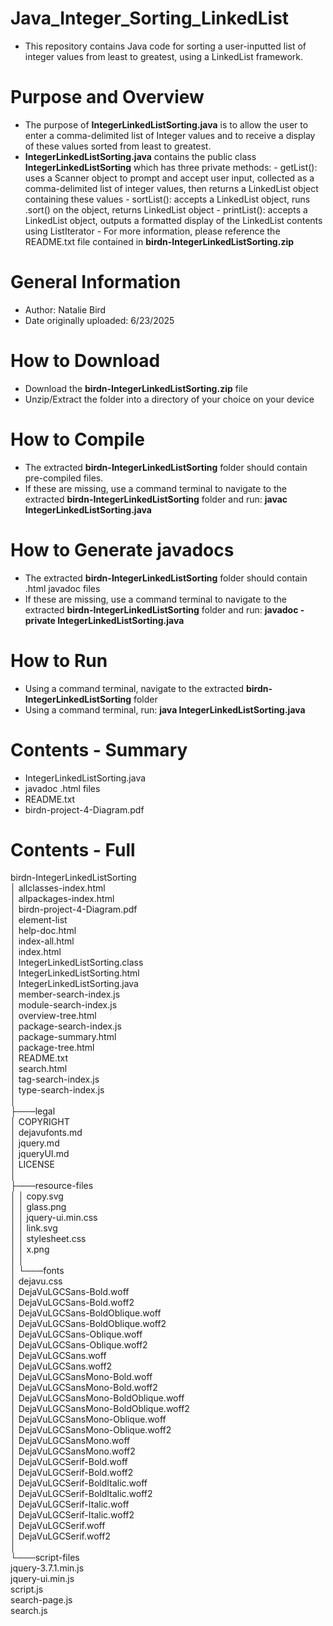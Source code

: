 # Java_Integer_Sorting_LinkedList
- This repository contains Java code for sorting a user-inputted list of integer values from least to greatest, using a LinkedList framework.

# Purpose and Overview
- The purpose of **IntegerLinkedListSorting.java** is to allow the user to enter a comma-delimited list of Integer values and to receive a display of these values sorted from least to greatest.
- **IntegerLinkedListSorting.java** contains the public class **IntegerLinkedListSorting** which has three private methods:
        -  getList(): uses a Scanner object to prompt and accept user input, collected as a comma-delimited list of integer values, then returns a LinkedList object containing these values
        -  sortList(): accepts a LinkedList object, runs .sort() on the object, returns LinkedList object
        -  printList(): accepts a LinkedList object, outputs a formatted display of the LinkedList contents using ListIterator
        -  For more information, please reference the README.txt file contained in **birdn-IntegerLinkedListSorting.zip**

# General Information
- Author: Natalie Bird
- Date originally uploaded: 6/23/2025

# How to Download
- Download the **birdn-IntegerLinkedListSorting.zip** file
- Unzip/Extract the folder into a directory of your choice on your device

# How to Compile
- The extracted **birdn-IntegerLinkedListSorting** folder should contain pre-compiled files.
- If these are missing, use a command terminal to navigate to the extracted **birdn-IntegerLinkedListSorting** folder and run: **javac IntegerLinkedListSorting.java**

# How to Generate javadocs
- The extracted **birdn-IntegerLinkedListSorting** folder should contain .html javadoc files
- If these are missing, use a command terminal to navigate to the extracted **birdn-IntegerLinkedListSorting** folder and run: **javadoc -private IntegerLinkedListSorting.java**

# How to Run
- Using a command terminal, navigate to the extracted **birdn-IntegerLinkedListSorting** folder
- Using a command terminal, run: **java IntegerLinkedListSorting.java**

# Contents - Summary
- IntegerLinkedListSorting.java    
- javadoc .html files
- README.txt
- birdn-project-4-Diagram.pdf

# Contents - Full

birdn-IntegerLinkedListSorting
<br />│   allclasses-index.html
<br />│   allpackages-index.html
<br />│   birdn-project-4-Diagram.pdf
<br />│   element-list
<br />│   help-doc.html
<br />│   index-all.html
<br />│   index.html
<br />│   IntegerLinkedListSorting.class
<br />│   IntegerLinkedListSorting.html
<br />│   IntegerLinkedListSorting.java
<br />│   member-search-index.js
<br />│   module-search-index.js
<br />│   overview-tree.html
<br />│   package-search-index.js
<br />│   package-summary.html
<br />│   package-tree.html
<br />│   README.txt
<br />│   search.html
<br />│   tag-search-index.js
<br />│   type-search-index.js
<br />│
<br />├───legal
<br />│       COPYRIGHT
<br />│       dejavufonts.md
<br />│       jquery.md
<br />│       jqueryUI.md
<br />│       LICENSE
<br />│
<br />├───resource-files
<br />│   │   copy.svg
<br />│   │   glass.png
<br />│   │   jquery-ui.min.css
<br />│   │   link.svg
<br />│   │   stylesheet.css
<br />│   │   x.png
<br />│   │
<br />│   └───fonts
<br />│           dejavu.css
<br />│           DejaVuLGCSans-Bold.woff
<br />│           DejaVuLGCSans-Bold.woff2
<br />│           DejaVuLGCSans-BoldOblique.woff
<br />│           DejaVuLGCSans-BoldOblique.woff2
<br />│           DejaVuLGCSans-Oblique.woff
<br />│           DejaVuLGCSans-Oblique.woff2
<br />│           DejaVuLGCSans.woff
<br />│           DejaVuLGCSans.woff2
<br />│           DejaVuLGCSansMono-Bold.woff
<br />│           DejaVuLGCSansMono-Bold.woff2
<br />│           DejaVuLGCSansMono-BoldOblique.woff
<br />│           DejaVuLGCSansMono-BoldOblique.woff2
<br />│           DejaVuLGCSansMono-Oblique.woff
<br />│           DejaVuLGCSansMono-Oblique.woff2
<br />│           DejaVuLGCSansMono.woff
<br />│           DejaVuLGCSansMono.woff2
<br />│           DejaVuLGCSerif-Bold.woff
<br />│           DejaVuLGCSerif-Bold.woff2
<br />│           DejaVuLGCSerif-BoldItalic.woff
<br />│           DejaVuLGCSerif-BoldItalic.woff2
<br />│           DejaVuLGCSerif-Italic.woff
<br />│           DejaVuLGCSerif-Italic.woff2
<br />│           DejaVuLGCSerif.woff
<br />│           DejaVuLGCSerif.woff2
<br />│
<br />└───script-files
        <br />jquery-3.7.1.min.js
        <br />jquery-ui.min.js
        <br />script.js
        <br />search-page.js
        <br />search.js
